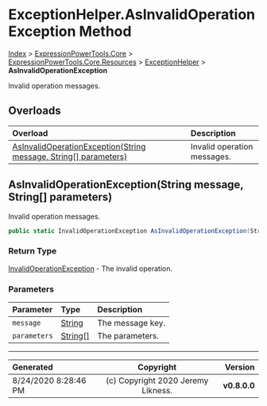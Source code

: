 ﻿# ExceptionHelper.AsInvalidOperationException Method

[Index](../index.md) > [ExpressionPowerTools.Core](ExpressionPowerTools.Core.a.md) > [ExpressionPowerTools.Core.Resources](ExpressionPowerTools.Core.Resources.n.md) > [ExceptionHelper](ExpressionPowerTools.Core.Resources.ExceptionHelper.cs.md) > **AsInvalidOperationException**

Invalid operation messages.

## Overloads

| Overload | Description |
| :-- | :-- |
| [AsInvalidOperationException(String message, String[] parameters)](#asinvalidoperationexceptionstring-message-string[]-parameters) | Invalid operation messages. |
## AsInvalidOperationException(String message, String[] parameters)

Invalid operation messages.

```csharp
public static InvalidOperationException AsInvalidOperationException(String message, String[] parameters)
```

### Return Type

 [InvalidOperationException](https://docs.microsoft.com/dotnet/api/system.invalidoperationexception)  - The invalid operation.

### Parameters

| Parameter | Type | Description |
| :-- | :-- | :-- |
| `message` | [String](https://docs.microsoft.com/dotnet/api/system.string) | The message key. |
| `parameters` | [String[]](https://docs.microsoft.com/dotnet/api/system.string[]) | The parameters. |



---

| Generated | Copyright | Version |
| :-- | :-: | --: |
| 8/24/2020 8:28:46 PM | (c) Copyright 2020 Jeremy Likness. | **v0.8.0.0** |
